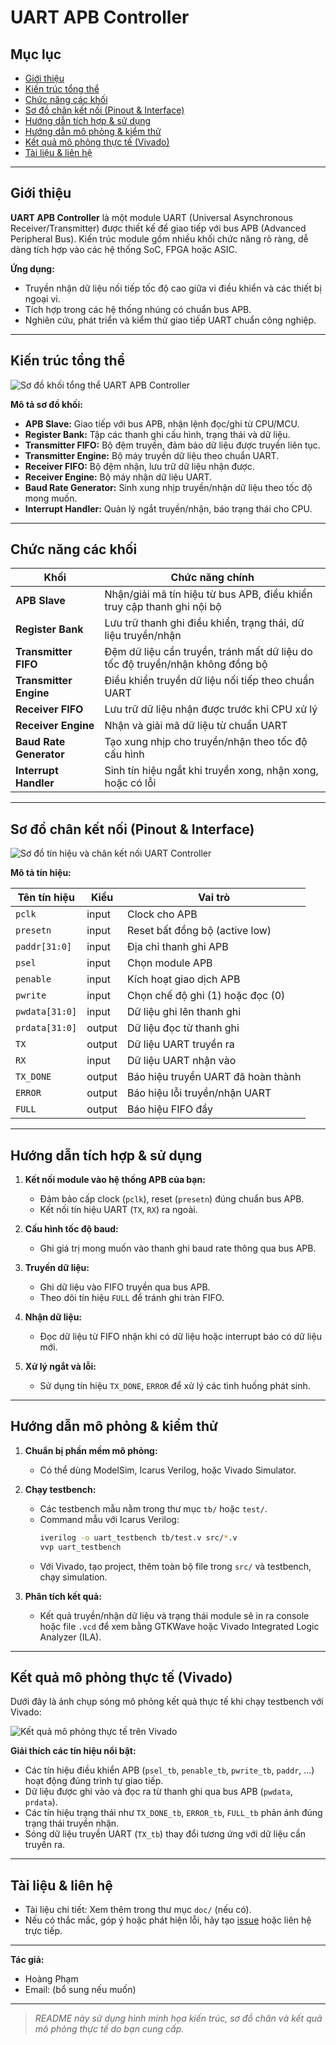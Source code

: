 # UART APB Controller

## Mục lục
- [Giới thiệu](#giới-thiệu)
- [Kiến trúc tổng thể](#kiến-trúc-tổng-thể)
- [Chức năng các khối](#chức-năng-các-khối)
- [Sơ đồ chân kết nối (Pinout & Interface)](#sơ-đồ-chân-kết-nối-pinout--interface)
- [Hướng dẫn tích hợp & sử dụng](#hướng-dẫn-tích-hợp--sử-dụng)
- [Hướng dẫn mô phỏng & kiểm thử](#hướng-dẫn-mô-phỏng--kiểm-thử)
- [Kết quả mô phỏng thực tế (Vivado)](#kết-quả-mô-phỏng-thực-tế-vivado)
- [Tài liệu & liên hệ](#tài-liệu--liên-hệ)

---

## Giới thiệu

**UART APB Controller** là một module UART (Universal Asynchronous Receiver/Transmitter) được thiết kế để giao tiếp với bus APB (Advanced Peripheral Bus). Kiến trúc module gồm nhiều khối chức năng rõ ràng, dễ dàng tích hợp vào các hệ thống SoC, FPGA hoặc ASIC.

**Ứng dụng:**
- Truyền nhận dữ liệu nối tiếp tốc độ cao giữa vi điều khiển và các thiết bị ngoại vi.
- Tích hợp trong các hệ thống nhúng có chuẩn bus APB.
- Nghiên cứu, phát triển và kiểm thử giao tiếp UART chuẩn công nghiệp.

---

## Kiến trúc tổng thể

![Sơ đồ khối tổng thể UART APB Controller](image1)

**Mô tả sơ đồ khối:**
- **APB Slave:** Giao tiếp với bus APB, nhận lệnh đọc/ghi từ CPU/MCU.
- **Register Bank:** Tập các thanh ghi cấu hình, trạng thái và dữ liệu.
- **Transmitter FIFO:** Bộ đệm truyền, đảm bảo dữ liệu được truyền liên tục.
- **Transmitter Engine:** Bộ máy truyền dữ liệu theo chuẩn UART.
- **Receiver FIFO:** Bộ đệm nhận, lưu trữ dữ liệu nhận được.
- **Receiver Engine:** Bộ máy nhận dữ liệu UART.
- **Baud Rate Generator:** Sinh xung nhịp truyền/nhận dữ liệu theo tốc độ mong muốn.
- **Interrupt Handler:** Quản lý ngắt truyền/nhận, báo trạng thái cho CPU.

---

## Chức năng các khối

| Khối                  | Chức năng chính                                                                                  |
|-----------------------|-------------------------------------------------------------------------------------------------|
| **APB Slave**         | Nhận/giải mã tín hiệu từ bus APB, điều khiển truy cập thanh ghi nội bộ                          |
| **Register Bank**     | Lưu trữ thanh ghi điều khiển, trạng thái, dữ liệu truyền/nhận                                   |
| **Transmitter FIFO**  | Đệm dữ liệu cần truyền, tránh mất dữ liệu do tốc độ truyền/nhận không đồng bộ                   |
| **Transmitter Engine**| Điều khiển truyền dữ liệu nối tiếp theo chuẩn UART                                              |
| **Receiver FIFO**     | Lưu trữ dữ liệu nhận được trước khi CPU xử lý                                                  |
| **Receiver Engine**   | Nhận và giải mã dữ liệu từ chuẩn UART                                                           |
| **Baud Rate Generator** | Tạo xung nhịp cho truyền/nhận theo tốc độ cấu hình                                            |
| **Interrupt Handler** | Sinh tín hiệu ngắt khi truyền xong, nhận xong, hoặc có lỗi                                      |

---

## Sơ đồ chân kết nối (Pinout & Interface)

![Sơ đồ tín hiệu và chân kết nối UART Controller](image2)

**Mô tả tín hiệu:**

| Tên tín hiệu      | Kiểu    | Vai trò                                       |
|-------------------|---------|-----------------------------------------------|
| `pclk`            | input   | Clock cho APB                                 |
| `presetn`         | input   | Reset bất đồng bộ (active low)                |
| `paddr[31:0]`     | input   | Địa chỉ thanh ghi APB                         |
| `psel`            | input   | Chọn module APB                               |
| `penable`         | input   | Kích hoạt giao dịch APB                       |
| `pwrite`          | input   | Chọn chế độ ghi (1) hoặc đọc (0)              |
| `pwdata[31:0]`    | input   | Dữ liệu ghi lên thanh ghi                     |
| `prdata[31:0]`    | output  | Dữ liệu đọc từ thanh ghi                      |
| `TX`              | output  | Dữ liệu UART truyền ra                        |
| `RX`              | input   | Dữ liệu UART nhận vào                         |
| `TX_DONE`         | output  | Báo hiệu truyền UART đã hoàn thành            |
| `ERROR`           | output  | Báo hiệu lỗi truyền/nhận UART                 |
| `FULL`            | output  | Báo hiệu FIFO đầy                             |

---

## Hướng dẫn tích hợp & sử dụng

1. **Kết nối module vào hệ thống APB của bạn:**  
   - Đảm bảo cấp clock (`pclk`), reset (`presetn`) đúng chuẩn bus APB.
   - Kết nối tín hiệu UART (`TX`, `RX`) ra ngoài.

2. **Cấu hình tốc độ baud:**  
   - Ghi giá trị mong muốn vào thanh ghi baud rate thông qua bus APB.

3. **Truyền dữ liệu:**
   - Ghi dữ liệu vào FIFO truyền qua bus APB.
   - Theo dõi tín hiệu `FULL` để tránh ghi tràn FIFO.

4. **Nhận dữ liệu:**
   - Đọc dữ liệu từ FIFO nhận khi có dữ liệu hoặc interrupt báo có dữ liệu mới.

5. **Xử lý ngắt và lỗi:**
   - Sử dụng tín hiệu `TX_DONE`, `ERROR` để xử lý các tình huống phát sinh.

---

## Hướng dẫn mô phỏng & kiểm thử

1. **Chuẩn bị phần mềm mô phỏng:**  
   - Có thể dùng ModelSim, Icarus Verilog, hoặc Vivado Simulator.

2. **Chạy testbench:**
   - Các testbench mẫu nằm trong thư mục `tb/` hoặc `test/`.
   - Command mẫu với Icarus Verilog:
     ```sh
     iverilog -o uart_testbench tb/test.v src/*.v
     vvp uart_testbench
     ```
   - Với Vivado, tạo project, thêm toàn bộ file trong `src/` và testbench, chạy simulation.

3. **Phân tích kết quả:**
   - Kết quả truyền/nhận dữ liệu và trạng thái module sẽ in ra console hoặc file `.vcd` để xem bằng GTKWave hoặc Vivado Integrated Logic Analyzer (ILA).

---

## Kết quả mô phỏng thực tế (Vivado)

Dưới đây là ảnh chụp sóng mô phỏng kết quả thực tế khi chạy testbench với Vivado:

![Kết quả mô phỏng thực tế trên Vivado](image3)

**Giải thích các tín hiệu nổi bật:**
- Các tín hiệu điều khiển APB (`psel_tb`, `penable_tb`, `pwrite_tb`, `paddr`, ...) hoạt động đúng trình tự giao tiếp.
- Dữ liệu được ghi vào và đọc ra từ thanh ghi qua bus APB (`pwdata`, `prdata`).
- Các tín hiệu trạng thái như `TX_DONE_tb`, `ERROR_tb`, `FULL_tb` phản ánh đúng trạng thái truyền nhận.
- Sóng dữ liệu truyền UART (`TX_tb`) thay đổi tương ứng với dữ liệu cần truyền ra.

---

## Tài liệu & liên hệ

- Tài liệu chi tiết: Xem thêm trong thư mục `doc/` (nếu có).
- Nếu có thắc mắc, góp ý hoặc phát hiện lỗi, hãy tạo [issue](https://github.com/hoang4nhpham/uart-apb-controller/issues) hoặc liên hệ trực tiếp.

---

**Tác giả:**  
- Hoàng Phạm  
- Email: (bổ sung nếu muốn)

---

> _README này sử dụng hình minh họa kiến trúc, sơ đồ chân và kết quả mô phỏng thực tế do bạn cung cấp._
